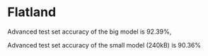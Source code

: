 # Flatland

Advanced test set accuracy of the big model is 92.39%,

Advanced test set accuracy of the small model (240kB) is 90.36%
